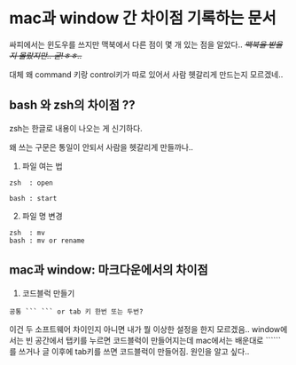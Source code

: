 # mac과 window 간 차이점 기록하는 문서 
싸피에서는 윈도우를 쓰지만 맥북에서 다른 점이 몇 개 있는 점을 알았다..
~~*맥북을 받을지 몰랐지만.. 굳!ㅎㅎ..*~~

대체 왜 command 키랑 control키가 따로 있어서 사람 헷갈리게 만드는지 모르겠네.. 

## bash 와 zsh의 차이점 ??

zsh는 한글로 내용이 나오는 게 신기하다.

왜 쓰는 구문은 통일이 안되서 사람을 헷갈리게 만들까나..

1. 파일 여는 법

``` 
zsh  : open

bash : start 
```

2. 파일 명 변경

```
zsh  : mv
bash : mv or rename
```

## mac과 window: 마크다운에서의 차이점

1. 코드블럭 만들기

```
공통 ``` ``` or tab 키 한번 또는 두번?
```
이건 두 소프트웨어 차이인지 아니면 내가 뭘 이상한 설정을 한지 모르겠음..
window에서는 빈 공간에서 탭키를 누르면 코드블럭이 만들어지는데
mac에서는 배운대로 `````` 를 쓰거나 글 이후에 tab키를 쓰면 코드블럭이 만들어짐. 
원인을 알고 싶다..

